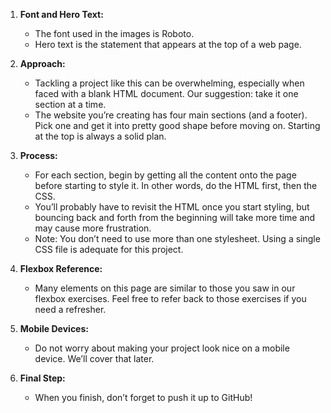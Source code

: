 1. **Font and Hero Text:**
   - The font used in the images is Roboto.
   - Hero text is the statement that appears at the top of a web page.

2. **Approach:**
   - Tackling a project like this can be overwhelming, especially when faced with a blank HTML document. Our suggestion: take it one section at a time.
   - The website you’re creating has four main sections (and a footer). Pick one and get it into pretty good shape before moving on. Starting at the top is always a solid plan.

3. **Process:**
   - For each section, begin by getting all the content onto the page before starting to style it. In other words, do the HTML first, then the CSS.
   - You’ll probably have to revisit the HTML once you start styling, but bouncing back and forth from the beginning will take more time and may cause more frustration.
   - Note: You don’t need to use more than one stylesheet. Using a single CSS file is adequate for this project.

4. **Flexbox Reference:**
   - Many elements on this page are similar to those you saw in our flexbox exercises. Feel free to refer back to those exercises if you need a refresher.

5. **Mobile Devices:**
   - Do not worry about making your project look nice on a mobile device. We’ll cover that later.

6. **Final Step:**
   - When you finish, don’t forget to push it up to GitHub!
